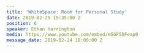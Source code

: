 ```yaml
---
title: 'WhiteSpace: Room for Personal Study'
date: 2019-02-25 15:35:00 Z
position: 6
speaker: Ethan Harrington
media: https://www.youtube.com/embed/HSGF5DFeap0
message_date: 2019-02-24 10:00:00 Z
---
```


